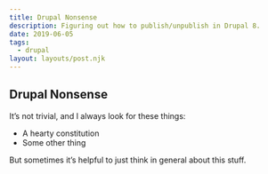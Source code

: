 ```yaml
---
title: Drupal Nonsense
description: Figuring out how to publish/unpublish in Drupal 8.
date: 2019-06-05
tags:
  - drupal
layout: layouts/post.njk
---
```


## Drupal Nonsense

It’s not trivial, and I always look for these things:

- A hearty constitution
- Some other thing

But sometimes it’s helpful to just think in general about this stuff.
